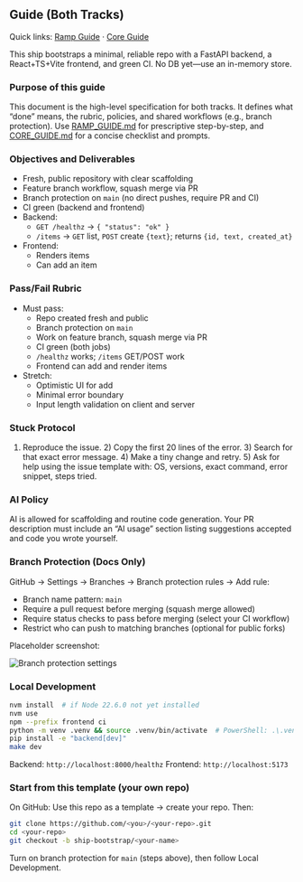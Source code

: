 ## Guide (Both Tracks)

Quick links: [Ramp Guide](RAMP_GUIDE.md) · [Core Guide](CORE_GUIDE.md)

This ship bootstraps a minimal, reliable repo with a FastAPI backend, a React+TS+Vite frontend, and green CI. No DB yet—use an in-memory store.

### Purpose of this guide

This document is the high-level specification for both tracks. It defines what “done” means, the rubric, policies, and shared workflows (e.g., branch protection). Use [RAMP_GUIDE.md](RAMP_GUIDE.md) for prescriptive step-by-step, and [CORE_GUIDE.md](CORE_GUIDE.md) for a concise checklist and prompts.

### Objectives and Deliverables

- Fresh, public repository with clear scaffolding
- Feature branch workflow, squash merge via PR
- Branch protection on `main` (no direct pushes, require PR and CI)
- CI green (backend and frontend)
- Backend:
  - `GET /healthz` → `{ "status": "ok" }`
  - `/items` → `GET` list, `POST` create `{text}`; returns `{id, text, created_at}`
- Frontend:
  - Renders items
  - Can add an item

### Pass/Fail Rubric

- Must pass:
  - Repo created fresh and public
  - Branch protection on `main`
  - Work on feature branch, squash merge via PR
  - CI green (both jobs)
  - `/healthz` works; `/items` GET/POST work
  - Frontend can add and render items
- Stretch:
  - Optimistic UI for add
  - Minimal error boundary
  - Input length validation on client and server

### Stuck Protocol

1) Reproduce the issue. 2) Copy the first 20 lines of the error. 3) Search for that exact error message. 4) Make a tiny change and retry. 5) Ask for help using the issue template with: OS, versions, exact command, error snippet, steps tried.

### AI Policy

AI is allowed for scaffolding and routine code generation. Your PR description must include an “AI usage” section listing suggestions accepted and code you wrote yourself.

### Branch Protection (Docs Only)

GitHub → Settings → Branches → Branch protection rules → Add rule:

- Branch name pattern: `main`
- Require a pull request before merging (squash merge allowed)
- Require status checks to pass before merging (select your CI workflow)
- Restrict who can push to matching branches (optional for public forks)

Placeholder screenshot:

![Branch protection settings](docs/screenshots/branch-protection.png)

### Local Development

```bash
nvm install  # if Node 22.6.0 not yet installed
nvm use
npm --prefix frontend ci
python -m venv .venv && source .venv/bin/activate  # PowerShell: .\.venv\Scripts\Activate.ps1
pip install -e "backend[dev]"
make dev
```

Backend: `http://localhost:8000/healthz`  Frontend: `http://localhost:5173`

### Start from this template (your own repo)

On GitHub: Use this repo as a template → create your repo. Then:

```bash
git clone https://github.com/<you>/<your-repo>.git
cd <your-repo>
git checkout -b ship-bootstrap/<your-name>
```

Turn on branch protection for `main` (steps above), then follow Local Development.


